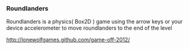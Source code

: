 ### Roundlanders

Roundlanders is a physics( Box2D ) game using the arrow keys or your device accelerometer to move roundlanders to the end of the level

http://lonewolfgames.github.com/game-off-2012/
